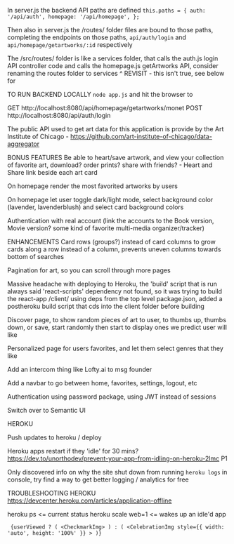 In server.js the backend API paths are defined
`this.paths = {
    auth: '/api/auth',
    homepage: '/api/homepage',
};`

Then also in server.js the /routes/ folder files are bound to those paths, completing the endpoints on those paths, `api/auth/login` and `api/homepage/getartworks/:id` respectively

The /src/routes/ folder is like a services folder, that calls the auth.js login API controller code and calls the homepage.js getArtworks API, consider renaming the routes folder to services
^ REVISIT - this isn't true, see below for 

TO RUN BACKEND LOCALLY
`node app.js`
and hit the browser to 

GET http://localhost:8080/api/homepage/getartworks/monet
POST http://localhost:8080/api/auth/login

The public API used to get art data for this application is provide by the Art Institute of Chicago - https://github.com/art-institute-of-chicago/data-aggregator

BONUS FEATURES
Be able to heart/save artwork, and view your collection of favorite art, download? order prints? share with friends? - Heart and Share link beside each art card

On homepage render the most favorited artworks by users

On homepage let user toggle dark/light mode, select background color (lavender, lavenderblush) and select card background colors

Authentication with real account (link the accounts to the Book version, Movie version? some kind of favorite multi-media organizer/tracker)

ENHANCEMENTS
Card rows (groups?) instead of card columns to grow cards along a row instead of a column, prevents uneven columns towards bottom of searches

Pagination for art, so you can scroll through more pages

Massive headache with deploying to Heroku, the 'build' script that is run always said 'react-scripts' dependency not found, so it was trying to build the react-app /client/ using deps from the top level package.json, added a postheroku build script that cds into the client folder before building

Discover page, to show random pieces of art to user, to thumbs up, thumbs down, or save, start randomly then start to display ones we predict user will like

Personalized page for users favorites, and let them select genres that they like

Add an intercom thing like Lofty.ai to msg founder

Add a navbar to go between home, favorites, settings, logout, etc

Authentication using password package, using JWT instead of sessions

Switch over to Semantic UI




HEROKU 

Push updates to heroku / deploy


Heroku apps restart if they 'idle' for 30 mins? https://dev.to/unorthodev/prevent-your-app-from-idling-on-heroku-2lmc P1

Only discovered info on why the site shut down from running `heroku logs` in console, try find a way to get better logging / analytics for free

TROUBLESHOOTING HEROKU
https://devcenter.heroku.com/articles/application-offline 

heroku ps <= current status
heroku scale web=1 <= wakes up an idle'd app


` 
{userViewed ? (
    <CheckmarkImg>
) : (
    <CelebrationImg
        style={{ width: 'auto', height: '100%' }}
    >
)}
`